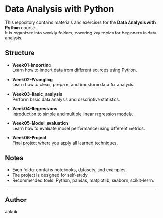 # Data Analysis with Python

This repository contains materials and exercises for the **Data Analysis with Python** course.  
It is organized into weekly folders, covering key topics for beginners in data analysis.

## Structure

- **Week01-Importing**  
  Learn how to import data from different sources using Python.

- **Week02-Wrangling**  
  Learn how to clean, prepare, and transform data for analysis.

- **Week03-Basic_analysis**  
  Perform basic data analysis and descriptive statistics.

- **Week04-Regressions**  
  Introduction to simple and multiple linear regression models.

- **Week05-Model_evaluation**  
  Learn how to evaluate model performance using different metrics.

- **Week06-Project**  
  Final project where you apply all learned techniques.

## Notes
- Each folder contains notebooks, datasets, and examples.
- The project is designed for self-study.
- Recommended tools: Python, pandas, matplotlib, seaborn, scikit-learn.

---

## Author
Jakub

